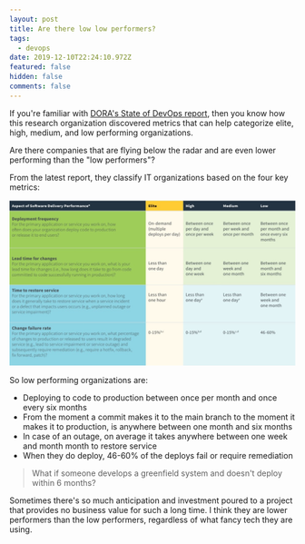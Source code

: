 ```yaml
---
layout: post
title: Are there low low performers?
tags:
  - devops
date: 2019-12-10T22:24:10.972Z
featured: false
hidden: false
comments: false
---
```

If you're familiar with [DORA's State of DevOps report](https://cloud.google.com/devops/state-of-devops/), then you know how this research organization discovered metrics that can help categorize elite, high, medium, and low performing organizations.

Are there companies that are flying below the radar and are even lower performing than the "low performers"?

<!--more-->

From the latest report, they classify IT organizations based on the four key metrics:

![](/assets/uploads/state_of_devops_metrics.jpg "Key Metrics in State of DevOps Report")

So low performing organizations are: 

- Deploying to code to production between once per month and once every six months
- From the moment a commit makes it to the main branch to the moment it makes it to production, is anywhere between one month and six months
- In case of an outage, on average it takes anywhere between one week and month month to restore service
- When they do deploy, 46-60% of the deploys fail or require remediation

> What if someone develops a greenfield system and doesn't deploy within 6 months?

Sometimes there's so much anticipation and investment poured to a project that provides no business value for such a long time. I think they are lower performers than the low performers, regardless of what fancy tech they are using. 
